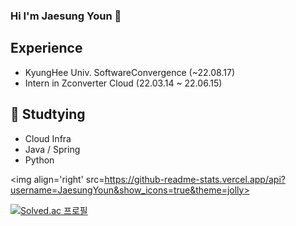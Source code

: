 ### Hi I'm Jaesung Youn 👋

## Experience
  - KyungHee Univ. SoftwareConvergence (~22.08.17)
  - Intern in Zconverter Cloud (22.03.14 ~ 22.06.15)    
  
## 🌱 Studtying
  - Cloud Infra
  - Java / Spring
  - Python




<img align='right' src=https://github-readme-stats.vercel.app/api?username=JaesungYoun&show_icons=true&theme=jolly>  

[![Solved.ac
프로필](http://mazassumnida.wtf/api/generate_badge?boj=jayjoy05)](https://solved.ac/jayjoy05)

